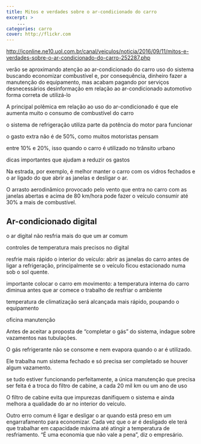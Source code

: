 ```yaml
---
title: Mitos e verdades sobre o ar-condicionado do carro
excerpt: >
    ...
categories: carro
cover: http://flickr.com
---
```


http://jconline.ne10.uol.com.br/canal/veiculos/noticia/2016/09/11/mitos-e-verdades-sobre-o-ar-condicionado-do-carro-252287.php


verão se aproximando
atenção ao ar-condicionado do carro
uso do sistema buscando economizar combustível e, por consequência, dinheiro
fazer a manutenção do equipamento, mas acabam pagando por serviços desnecessários
desinformação em relação ao ar-condicionado automotivo
forma correta de utilizá-lo

A principal polêmica em relação ao uso do ar-condicionado é que ele aumenta muito o consumo de combustível do carro

o sistema de refrigeração utiliza parte da potência do motor para funcionar

o gasto extra não é de 50%, como muitos motoristas pensam

entre 10% e 20%, isso quando o carro é utilizado no trânsito urbano

dicas importantes que ajudam a reduzir os gastos

Na estrada, por exemplo, é melhor manter o carro com os vidros fechados e o ar ligado do que abrir as janelas e desligar o ar.

O arrasto aerodinâmico provocado pelo vento que entra no carro com as janelas abertas e acima de 80 km/hora pode fazer o veículo consumir até 30% a mais de combustível.

## Ar-condicionado digital

o ar digital não resfria mais do que um ar comum

controles de temperatura mais precisos no digital

resfrie mais rápido o interior do veículo: abrir as janelas do carro antes de ligar a refrigeração, principalmente se o veículo ficou estacionado numa sob o sol quente.

importante colocar o carro em movimento: a temperatura interna do carro diminua antes que ar comece o trabalho de resfriar o ambiente

temperatura de climatização será alcançada mais rápido, poupando o equipamento

oficina manutenção

Antes de aceitar a proposta de “completar o gás” do sistema, indague sobre vazamentos nas tubulações.

O gás refrigerante não se consome e nem evapora quando o ar é utilizado.

Ele trabalha num sistema fechado e só precisa ser completado se houver algum vazamento.

se tudo estiver funcionando perfeitamente, a única manutenção que precisa ser feita é a troca do filtro de cabine, a cada 20 mil km ou um ano de uso

O filtro de cabine evita que impurezas danifiquem o sistema e ainda melhora a qualidade do ar no interior do veículo.

Outro erro comum é ligar e desligar o ar quando está preso em um engarrafamento para economizar. Cada vez que o ar é desligado ele terá que trabalhar em capacidade máxima até atingir a temperatura de resfriamento. “É uma economia que não vale a pena”, diz o empresário.

